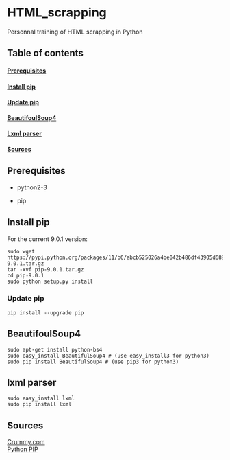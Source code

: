 # HTML_scrapping
Personnal training of HTML scrapping in Python

## Table of contents  
#### [Prerequisites](#prerequisites)   
#### [Install pip](#install-pip)   
#### [Update pip](#update-pip)   
#### [BeautifoulSoup4](#beautifoulsoup4)   
#### [Lxml parser](#lxml-parser)   
#### [Sources](#sources)

## Prerequisites

- python2-3

- pip 

## Install pip

For the current 9.0.1 version:   
```
sudo wget https://pypi.python.org/packages/11/b6/abcb525026a4be042b486df43905d6893fb04f05aac21c32c638e939e447/pip-9.0.1.tar.gz
tar -xvf pip-9.0.1.tar.gz
cd pip-9.0.1
sudo python setup.py install
```

### Update pip   

`pip install --upgrade pip`

## BeautifoulSoup4

```
sudo apt-get install python-bs4
sudo easy_install BeautifulSoup4 # (use easy_install3 for python3)
sudo pip install BeautifulSoup4 # (use pip3 for python3)
```

## lxml parser

```sudo apt-get install python-lxml
sudo easy_install lxml
sudo pip install lxml
```

## Sources

[Crummy.com](https://www.crummy.com/software/BeautifulSoup/bs4/doc/)  
[Python PIP](https://pypi.python.org/pypi/pip)
